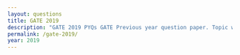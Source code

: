```yaml
---
layout: questions
title: GATE 2019
description: "GATE 2019 PYQs GATE Previous year question paper. Topic wise gate questions."
permalink: /gate-2019/
year: 2019
---
```


